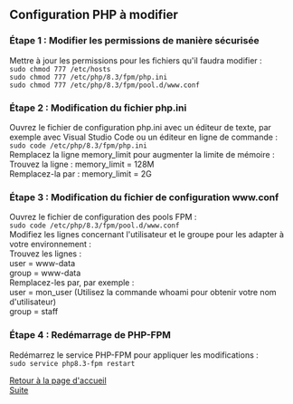 ## Configuration PHP à modifier

### Étape 1 : Modifier les permissions de manière sécurisée
Mettre à jour les permissions pour les fichiers qu'il faudra modifier :  <br>
```sudo chmod 777 /etc/hosts``` <br>
```sudo chmod 777 /etc/php/8.3/fpm/php.ini``` <br>
```sudo chmod 777 /etc/php/8.3/fpm/pool.d/www.conf``` <br>

### Étape 2 : Modification du fichier php.ini
Ouvrez le fichier de configuration php.ini avec un éditeur de texte, par exemple avec Visual Studio Code ou un éditeur en ligne de commande : <br>
```sudo code /etc/php/8.3/fpm/php.ini``` <br>
Remplacez la ligne memory_limit pour augmenter la limite de mémoire : <br>
Trouvez la ligne : memory_limit = 128M <br>
Remplacez-la par : memory_limit = 2G

### Étape 3 : Modification du fichier de configuration www\.conf
Ouvrez le fichier de configuration des pools FPM : <br>
```sudo code /etc/php/8.3/fpm/pool.d/www.conf``` <br>
Modifiez les lignes concernant l'utilisateur et le groupe pour les adapter à votre environnement : <br>
Trouvez les lignes : <br>
user = www-data <br>
group = www-data <br>
Remplacez-les par, par exemple : <br>
user = mon_user (Utilisez la commande whoami pour obtenir votre nom d'utilisateur) <br>
group = staff

### Étape 4 : Redémarrage de PHP-FPM
Redémarrez le service PHP-FPM pour appliquer les modifications : <br>
```sudo service php8.3-fpm restart```

[Retour à la page d'accueil](../README.md)<br>
[Suite](nginx-config.md)